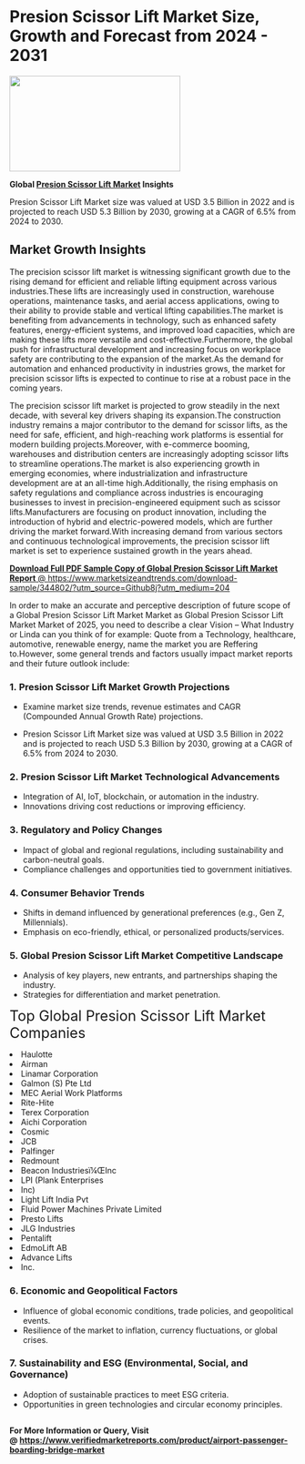 <H1>Presion Scissor Lift Market Size, Growth and Forecast from 2024 - 2031</H1><img class="aligncenter size-medium wp-image-584254" src="https://thirdeyenews.in/wp-content/uploads/2024/09/Global-Market-Research-300x168.jpeg" alt="" width="300" height="168" /><p><strong>Global&nbsp;<a href="https://www.marketsizeandtrends.com/download-sample/344802/?utm_source=Github8j?utm_medium=204">Presion Scissor Lift Market</a> Insights</strong></p><p>Presion Scissor Lift Market size was valued at USD 3.5 Billion in 2022 and is projected to reach USD 5.3 Billion by 2030, growing at a CAGR of 6.5% from 2024 to 2030.</p><p><h2>Market Growth Insights</h2> <p>The precision scissor lift market is witnessing significant growth due to the rising demand for efficient and reliable lifting equipment across various industries.These lifts are increasingly used in construction, warehouse operations, maintenance tasks, and aerial access applications, owing to their ability to provide stable and vertical lifting capabilities.The market is benefiting from advancements in technology, such as enhanced safety features, energy-efficient systems, and improved load capacities, which are making these lifts more versatile and cost-effective.Furthermore, the global push for infrastructural development and increasing focus on workplace safety are contributing to the expansion of the market.As the demand for automation and enhanced productivity in industries grows, the market for precision scissor lifts is expected to continue to rise at a robust pace in the coming years.</p> <p><a href="#"></a></p> <p>The precision scissor lift market is projected to grow steadily in the next decade, with several key drivers shaping its expansion.The construction industry remains a major contributor to the demand for scissor lifts, as the need for safe, efficient, and high-reaching work platforms is essential for modern building projects.Moreover, with e-commerce booming, warehouses and distribution centers are increasingly adopting scissor lifts to streamline operations.The market is also experiencing growth in emerging economies, where industrialization and infrastructure development are at an all-time high.Additionally, the rising emphasis on safety regulations and compliance across industries is encouraging businesses to invest in precision-engineered equipment such as scissor lifts.Manufacturers are focusing on product innovation, including the introduction of hybrid and electric-powered models, which are further driving the market forward.With increasing demand from various sectors and continuous technological improvements, the precision scissor lift market is set to experience sustained growth in the years ahead.</p> <p><a href="#"></p><p><span class=""><strong>Download Full PDF Sample Copy of Global Presion Scissor Lift Market Report</strong> @ <a href="https://www.marketsizeandtrends.com/download-sample/344802/?utm_source=Github8j?utm_medium=204" target="_blank">https://www.marketsizeandtrends.com/download-sample/344802/?utm_source=Github8j?utm_medium=204</a></span></p><p>In order to make an accurate and perceptive description of future scope of a Global&nbsp;Presion Scissor Lift Market Market as Global&nbsp;Presion Scissor Lift Market Market of 2025, you need to describe a clear Vision &ndash; What Industry or Linda can you think of for example: Quote from a Technology, healthcare, automotive, renewable energy, name the market you are Reffering to.However, some general trends and factors usually impact market reports and their future outlook include:</p><h3>1.&nbsp;<strong>Presion Scissor Lift Market Growth Projections</strong></h3><ul><li>Examine market size trends, revenue estimates and CAGR (Compounded Annual Growth Rate) projections.</li><li><p>Presion Scissor Lift Market size was valued at USD 3.5 Billion in 2022 and is projected to reach USD 5.3 Billion by 2030, growing at a CAGR of 6.5% from 2024 to 2030.</p></li></ul><h3>2.&nbsp;<strong>Presion Scissor Lift Market Technological Advancements</strong></h3><ul><li>Integration of AI, IoT, blockchain, or automation in the industry.</li><li>Innovations driving cost reductions or improving efficiency.</li></ul><h3>3.&nbsp;<strong>Regulatory and Policy Changes</strong></h3><ul><li>Impact of global and regional regulations, including sustainability and carbon-neutral goals.</li><li>Compliance challenges and opportunities tied to government initiatives.</li></ul><h3>4.&nbsp;<strong>Consumer Behavior Trends</strong></h3><ul><li>Shifts in demand influenced by generational preferences (e.g., Gen Z, Millennials).</li><li>Emphasis on eco-friendly, ethical, or personalized products/services.</li></ul><h3>5.&nbsp;<strong>Global Presion Scissor Lift Market Competitive Landscape</strong></h3><ul><li>Analysis of key players, new entrants, and partnerships shaping the industry.</li><li>Strategies for differentiation and market penetration.</li></ul><p data-pm-slice="1 1 []"><span style="color: inherit; font-family: inherit; font-size: 25px;">Top Global Presion Scissor Lift Market Companies</span></p><div class="" data-test-id=""><p><li>Haulotte</li><li> Airman</li><li> Linamar Corporation</li><li> Galmon (S) Pte Ltd</li><li> MEC Aerial Work Platforms</li><li> Rite-Hite</li><li> Terex Corporation</li><li> Aichi Corporation</li><li> Cosmic</li><li> JCB</li><li> Palfinger</li><li> Redmount</li><li> Beacon Industriesï¼ŒInc</li><li> LPI (Plank Enterprises</li><li>Inc)</li><li> Light Lift India Pvt</li><li> Fluid Power Machines Private Limited</li><li> Presto Lifts</li><li> JLG Industries</li><li> Pentalift</li><li> EdmoLift AB</li><li> Advance Lifts</li><li> Inc.</li></p></div><h3>6.&nbsp;<strong>Economic and Geopolitical Factors</strong></h3><ul><li>Influence of global economic conditions, trade policies, and geopolitical events.</li><li>Resilience of the market to inflation, currency fluctuations, or global crises.</li></ul><h3>7.&nbsp;<strong>Sustainability and ESG (Environmental, Social, and Governance)</strong></h3><ul><li>Adoption of sustainable practices to meet ESG criteria.</li><li>Opportunities in green technologies and circular economy principles.</li></ul><h2><strong style="font-size: 14px;">For More Information or Query, Visit @&nbsp;</strong><a style="background-color: #ffffff; font-size: 14px;" href="https://www.marketsizeandtrends.com/report/presion-scissor-lift-market/" target="_blank">https://www.verifiedmarketreports.com/product/airport-passenger-boarding-bridge-market</a></h2>
